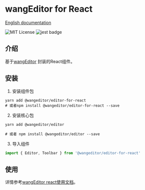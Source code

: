 # wangEditor for React

[English documentation](./README-en.md)

<!-- Badge -->
![MIT License](https://img.shields.io/badge/License-MIT-blue)
![jest badge](https://img.shields.io/badge/unit%20test-jest-yellowgreen)

## 介绍
基于[wangEditor](https://www.wangeditor.com/v5/) 封装的React组件。

## 安装

1. 安装组件包

```shell
yarn add @wangeditor/editor-for-react
# 或者npm install @wangeditor/editor-for-react --save

```

2. 安装核心包

```shell
yarn add @wangeditor/editor

# 或者 npm install @wangeditor/editor --save
```
3. 导入组件

```ts
import { Editor, Toolbar } from '@wangeditor/editor-for-react'
```

## 使用

详情参考[wangEditor react使用文档](https://www.wangeditor.com/v5/guide/for-frame.html#react)。

